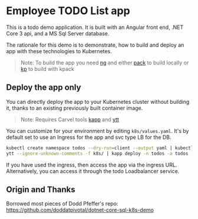 # Employee TODO List app

This is a todo demo application.  It is built with an Angular front end, .NET Core 3 api, and a MS Sql Server database.

The rationale for this demo is to demonstrate, how to build and deploy an app with these technologies to Kubernetes.

>Note: To build the app you need [ng](https://angular.io/cli) and either [pack](https://buildpacks.io/docs/tools/pack/) to build locally or [kp](https://github.com/vmware-tanzu/kpack-cli) to build with kpack

## Deploy the app only

You can directly deploy the app to your Kubernetes cluster without building it, thanks to an existing previously built container image.

>Note: Requires Carvel tools [kapp](https://get-kapp.io) and [ytt](https://get-ytt.io)

You can customize for your environment by editing `k8s/values.yaml`. It's by default set to use an Ingress for the app and svc type LB for the DB.

```bash
kubectl create namespace todos --dry-run=client --output yaml | kubectl apply -f -
ytt --ignore-unknown-comments -f k8s/ | kapp deploy -n todos -a todos -y -f -
```

If you have used the ingress, then access the app via the ingress URL.  Alternatively, you can access it through the todo Loadbalancer service.

## Origin and Thanks

Borrowed most pieces of Dodd Pfeffer's repo: https://github.com/doddatpivotal/dotnet-core-sql-k8s-demo
